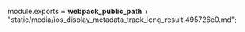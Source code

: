 module.exports = __webpack_public_path__ + "static/media/ios_display_metadata_track_long_result.495726e0.md";